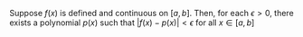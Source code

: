 Suppose $f(x)$ is defined and continuous on $[a,b]$. Then, for each $\epsilon>0$, there exists a polynomial $p(x)$ such that $|f(x)-p(x)|<\epsilon$ for all $x\in[a,b]$
